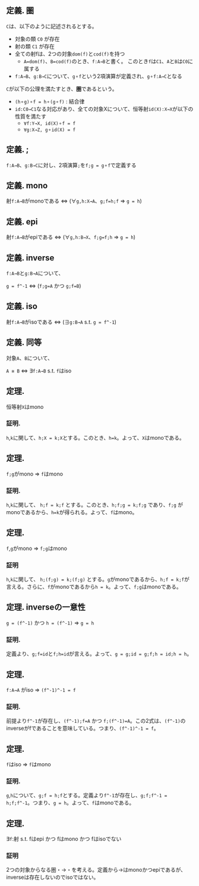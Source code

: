 ## 定義. 圏
`C`は、以下のように記述されるとする。

- 対象の類 `C0` が存在
- 射の類 `C1` が存在
- 全ての射fは、2つの対象`dom(f)`と`cod(f)`を持つ
  - `A=dom(f)`、`B=cod(f)`のとき、`f:A→B`と書く。
     このとき`f`は`C1`、`A`と`B`は`C0`に属する
- `f:A→B`、`g:B→C`について、`g⚬f`という2項演算が定義され、`g⚬f:A→C`となる

`C`が以下の公理を満たすとき、**圏**であるという。

- `(h⚬g)⚬f = h⚬(g⚬f)` : 結合律
- `id:C0→C1`なる対応があり、全ての対象Xについて、恒等射`id(X):X→X`が以下の性質を満たす
  - `∀f:Y→X, id(X)⚬f = f`
  - `∀g:X→Z, g⚬id(X) = f`


## 定義. ;

`f:A→B`、`g:B→C`に対し、2項演算`;`を`f;g = g⚬f`で定義する


## 定義. mono

射`f:A→B`がmonoである ⇔ (∀`g,h:X→A`、`g;f=h;f` ⇒ `g = h`)


## 定義. epi

射`f:A→B`がepiである ⇔ (∀`g,h:B→X`、`f;g=f;h` ⇒ `g = h`)


## 定義. inverse

`f:A→B`と`g:B→A`について、

`g = f^-1` ⇔ (`f;g=A` かつ `g;f=B`)


## 定義. iso

射`f:A→B`がisoである ⇔ (∃`g:B→A` s.t. `g = f^-1`)


## 定義. 同等

対象`A`、`B`について、

`A ≅ B` ⇔ ∃`f:A→B` s.t. `f`はiso


## 定理. 

恒等射`X`はmono

### 証明.

`h`,`k`に関して、`h;X = k;X`とする。このとき、`h=k`。よって、`X`はmonoである。


## 定理. 

`f;g`がmono ⇒ `f`はmono

### 証明.

`h`,`k`に関して、 `h;f = k;f` とする。このとき、`h;f;g = k;f;g` であり、`f;g` がmonoであるから、`h=k`が得られる。よって、`f`はmono。


## 定理.

`f`,`g`がmono ⇒ `f;g`はmono

### 証明

`h`,`k`に関して、 `h;(f;g) = k;(f;g)` とする。`g`がmonoであるから、`h;f = k;f`が言える。さらに、`f`がmonoであるから`h = k`。よって、`f;g`はmonoである。


## 定理. inverseの一意性

`g = (f^-1)` かつ `h = (f^-1)` ⇒ `g = h`

### 証明.

定義より、`g;f=id`と`f;h=id`が言える。よって、`g = g;id = g;f;h = id;h = h`。


## 定理. 

`f:A→A` がiso ⇒ `(f^-1)^-1 = f`

### 証明.

前提より`f^-1`が存在し、`(f^-1);f=A` かつ `f;(f^-1)=A`。この2式は、`(f^-1)`のinverseがfであることを意味している。つまり、`(f^-1)^-1 = f`。


## 定理.

`f`はiso ⇒ `f`はmono

### 証明.

`g`,`h`について、`g;f = h;f`とする。定義より`f^-1`が存在し、`g;f;f^-1 = h;f;f^-1`。つまり、`g = h`。よって、`f`はmonoである。


## 定理.

∃`f`:射 s.t. fはepi かつ fはmono かつ fはisoでない

### 証明

2つの対象からなる圏・→・を考える。定義から→はmonoかつepiであるが、inverseは存在しないのでisoではない。
